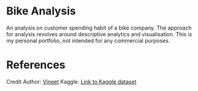 # Bike Analysis
An analysis on customer spending habit of a bike company. The approach for analysis revolves around descriptive analytics and visualisation.
This is my personal portfolio, not intended for any commercial purposes.

# References
Credit Author: [Vineet](https://data.world/vineet)
Kaggle: [Link to Kaggle dataset](https://www.kaggle.com/datasets/thedevastator/analyzing-customer-spending-habits-to-improve-sa)
